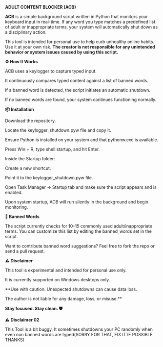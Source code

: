 **ADULT CONTENT BLOCKER (ACB)**

**ACB** is a simple background script written in Python that monitors your keyboard input in real-time. If any word you type matches a predefined list of adult or inappropriate terms, your system will automatically shut down as a disciplinary action.

This tool is intended for personal use to help curb unhealthy online habits. Use it at your own risk. **The creator is not responsible for any unintended behavior or system issues caused by using this script.**

**⚙️ How It Works**

ACB uses a keylogger to capture typed input.

It continuously compares typed content against a list of banned words.

If a banned word is detected, the script initiates an automatic shutdown.

If no banned words are found, your system continues functioning normally.

**📦 Installation**

Download the repository.

Locate the keylogger_shutdown.pyw file and copy it.

Ensure Python is installed on your system and that pythonw.exe is available.

Press Win + R, type shell:startup, and hit Enter.

Inside the Startup folder:

Create a new shortcut.

Point it to the keylogger_shutdown.pyw file.

Open Task Manager → Startup tab and make sure the script appears and is enabled.

Upon system startup, ACB will run silently in the background and begin monitoring.

**🚫 Banned Words**

The script currently checks for 10–15 commonly used adult/inappropriate terms. You can customize this list by editing the banned_words set in the script.

Want to contribute banned word suggestions? Feel free to fork the repo or send a pull request.

**⚠️ Disclaimer**

This tool is experimental and intended for personal use only.

It is currently supported on Windows desktops only.

**Use with caution. Unexpected shutdowns can cause data loss.

The author is not liable for any damage, loss, or misuse.**

**Stay focused. Stay clean. 🛡️**

**⚠️ Disclaimer 02**

This Tool is a bit buggy, It sometimes shutdowns your PC randomly when even non banned words are typed(SORRY FOR THAT, FIX IT IF POSSIBLE THANKS)
